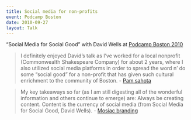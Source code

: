 ```yaml
---
title: Social media for non-profits
event: Podcamp Boston
date: 2010-09-27
layout: Talk
---
```


“Social Media for Social Good” with David Wells at [Podcamp Boston 2010](http://bostontweetup.com/bostontweetup-review-podcamp-5-pcb5-boston-2010/)

> I definitely enjoyed David’s talk as I’ve worked for a local nonprofit (Commonwealth Shakespeare Company) for about 2 years, where I also utilized social media platforms in order to spread the word n’ do some “social good” for a non-profit that has given such cultural enrichment to the community of Boston. - [Pam sahota](https://pamsahota.wordpress.com/2010/09/26/podcamp-boston-2010/)


> My key takeaways so far (as I am still digesting all of the wonderful information and others continue to emerge) are:
>Always be creating content. Content is the currency of social media (from Social Media for Social Good, David Wells). - [Mosiac branding](http://mosaicbranding.com/a-first-time-podcampers-take-on-podcamp-boston-5/)
